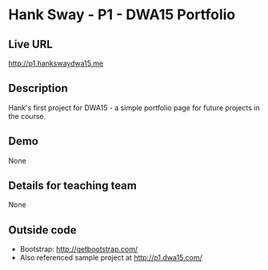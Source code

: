 # Hank Sway - P1 - DWA15 Portfolio

## Live URL
<http://p1.hankswaydwa15.me>

## Description
Hank's first project for DWA15 - a simple portfolio page for future projects in the course.

## Demo
None

## Details for teaching team
None

## Outside code
* Bootstrap: http://getbootstrap.com/
* Also referenced sample project at <http://p1.dwa15.com/>